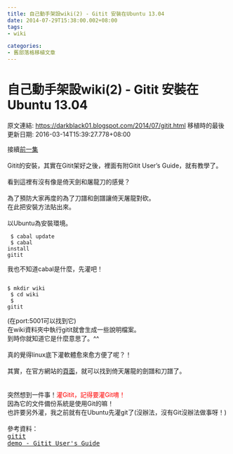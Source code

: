 ```yaml
---
title: 自己動手架設wiki(2) - Gitit 安裝在Ubuntu 13.04
date: 2014-07-29T15:38:00.002+08:00
tags: 
- wiki

categories:
- 舊部落格移植文章
---
```


# 自己動手架設wiki(2) - Gitit 安裝在Ubuntu 13.04

原文連結: https://darkblack01.blogspot.com/2014/07/gitit.html
移植時的最後更新日期: 2016-03-14T15:39:27.778+08:00

接續<a href="http://darkblack01.blogspot.tw/2014/07/wiki-gitit.html" target="_blank">前一集</a><br /><br />Gitit的安裝，其實在Gitit架好之後，裡面有附Gitit User’s Guide，就有教學了。<br /><br />看到這裡有沒有像是倚天劍和屠龍刀的感覺？<br /><br />為了預防大家再度的為了刀譜和劍譜讓倚天屠龍對砍。<br />在此把安裝方法貼出來。<br /><br />以Ubuntu為安裝環境。 <br /><pre class="prettyprint"><code> $ cabal update<br /> $ cabal install gitit</code></pre>我也不知道cabal是什麼，先灌吧！<br /><pre class="prettyprint"><code> $ mkdir wiki<br /> $ cd wiki<br /> $ gitit</code></pre>(在port:5001可以找到它)<br />在wiki資料夾中執行gitit就會生成一些說明檔案。<br />到時你就知道它是什麼意思了。^^<br /><br />真的覺得linux底下灌軟體愈來愈方便了呢？！<br /><br />其實，在官方網站的<a href="http://gitit.net/README#compiling-and-installing-gitit" target="_blank">頁面</a>，就可以找到倚天屠龍的劍譜和刀譜了。<br /><br /><br />突然想到一件事！<span style="color: red;">灌Gitit，記得要灌Git唷！</span><br />因為它的文件備份系統是使用Git的嘛！<br />也許要另外灌，我之前就有在Ubuntu先灌git了(沒辦法，沒有Git沒辦法做事呀！)<br /><br />參考資料：<br /><span style="font-family: monospace; white-space: pre-wrap;"><a href="http://gitit.net/README#compiling-and-installing-gitit">gitit demo - Gitit User's Guide</a></span>
